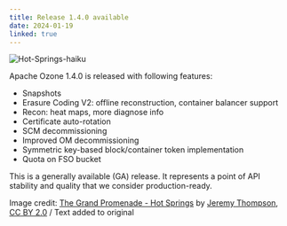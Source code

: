 ```yaml
---
title: Release 1.4.0 available
date: 2024-01-19
linked: true
---
```

<!---
  Licensed under the Apache License, Version 2.0 (the "License");
  you may not use this file except in compliance with the License.
  You may obtain a copy of the License at

   http://www.apache.org/licenses/LICENSE-2.0

  Unless required by applicable law or agreed to in writing, software
  distributed under the License is distributed on an "AS IS" BASIS,
  WITHOUT WARRANTIES OR CONDITIONS OF ANY KIND, either express or implied.
  See the License for the specific language governing permissions and
  limitations under the License. See accompanying LICENSE file.
-->

![Hot-Springs-haiku](releases/1.4.0.jpg)

Apache Ozone 1.4.0 is released with following features:

- Snapshots
- Erasure Coding V2: offline reconstruction, container balancer support
- Recon: heat maps, more diagnose info
- Certificate auto-rotation
- SCM decommissioning
- Improved OM decommissioning
- Symmetric key-based block/container token implementation
- Quota on FSO bucket

This is a generally available (GA) release.
It represents a point of API stability and quality that we consider production-ready.


Image credit: [The Grand Promenade - Hot Springs][image] by [Jeremy Thompson][author], [CC BY 2.0][cc] / Text added to original

[image]: https://www.flickr.com/photos/rollercoasterphilosophy/52893722039/
[author]: https://www.flickr.com/photos/rollercoasterphilosophy/
[cc]: https://creativecommons.org/licenses/by/2.0/
